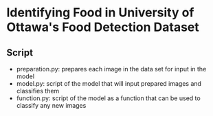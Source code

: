 # Identifying Food in University of Ottawa's Food Detection Dataset

## Script
* preparation.py: prepares each image in the data set for input in the model
* model.py: script of the model that will input prepared images and classifies them
* function.py: script of the model as a function that can be used to classify any new images
